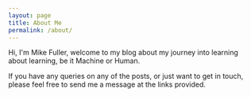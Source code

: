 ```yaml
---
layout: page
title: About Me
permalink: /about/
---
```


Hi, I'm Mike Fuller, welcome to my blog about my journey into learning about learning, be it Machine or Human.

If you have any queries on any of the posts, or just want to get in touch, please feel free to send me a message at the links provided. 